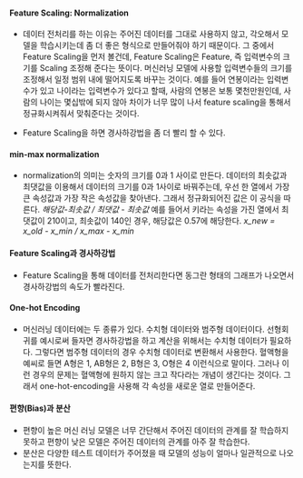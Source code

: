 #### Feature Scaling: Normalization
- 데이터 전처리를 하는 이유는 주어진 데이터를 그대로 사용하지 않고, 각오해서 모델을 학습시키는데 좀 더 좋은 형식으로 만들어줘야 하기 때문이다. 그 중에서 Feature Scaling을 먼저 볼건데, Feature Scaling은 Feature, 즉 입력변수의 크기를 Scaling 조정해 준다는 뜻이다. 머신러닝 모델에 사용할 입력변수들의 크기를 조정해서 일정 범위 내에 떨어지도록 바꾸는 것이다. 예를 들어 연봉이라는 입력변수가 있고 나이라는 입력변수가 있다고 할때, 사람의 연봉은 보통 몇천만원인데, 사람의 나이는 몇십밖에 되지 않아 차이가 너무 많이 나서 feature scaling을 통해서 정규화시켜줘서 맞춰준다는 것이다. 

- Feature Scaling을 하면 경사하강법을 좀 더 빨리 할 수 있다. 

#### min-max normalization
- normalization의 의미는 숫자의 크기를 0과 1 사이로 만든다. 데이터의 최솟값과 최댓값을 이용해서 데이터의 크기를 0과 1사이로 바꿔주는데, 우선 한 열에서 가장 큰 속성값과 가장 작은 속성값을 찾아낸다. 그래서 정규화되어진 값은 이 공식을 따른다. *해당값-최솟값 / 최댓값 - 최솟값* 예를 들어서 키라는 속성을 가진 열에서 최댓값이 210이고, 최솟값이 140인 경우, 해당값은 0.57에 해당한다. *x_new = x_old - x_min / x_max - x_min*

#### Feature Scaling과 경사하강법
- Feature Scaling을 통해 데이터를 전처리한다면 동그란 형태의 그래프가 나오면서 경사하강법의 속도가 빨라진다.

#### One-hot Encoding
- 머신러닝 데이터에는 두 종류가 있다. 수치형 데이터와 범주형 데이터이다. 선형회귀를 예시로써 들자면 경사하강법을 하고 계산을 위해서는 수치형 데이터가 필요하다. 그렇다면 범주형 데이터의 경우 수치형 데이터로 변환해서 사용한다. 혈액형을 예씨로 들면 A형은 1, AB형은 2, B형은 3, O형은 4 이런식으로 말이다. 그러나 이런 경우의 문제는 혈액형에 원하지 않는 크고 작다라는 개념이 생긴다는 것이다. 그래서 one-hot-encoding을 사용해 각 속성을 새로운 열로 만들어준다. 

#### 편향(Bias)과 분산
- 편향이 높은 머신 러닝 모델은 너무 간단해서 주어진 데이터의 관계를 잘 학습하지 못하고 편향이 낮은 모델은 주어진  데이터의 관계를 아주 잘 학습한다.
- 분산은 다양한 테스트 데이터가 주어졌을 때 모델의 성능이 얼마나 일관적으로 나오는지를 뜻한다.